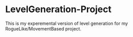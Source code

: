 # LevelGeneration-Project
This is my experemental version of level generation for my RogueLike/MovementBased project.
